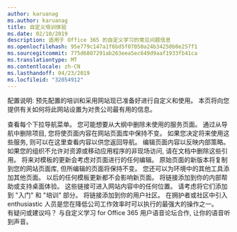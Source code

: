 ```yaml
---
author: karuanag
ms.author: karuanag
title: 自定义培训体验
ms.date: 02/10/2019
description: 适用于 Office 365 的自定义学习的常见问题信息
ms.openlocfilehash: 95e779c147a1f6bd5f07050a24b34250b0e257f1
ms.sourcegitcommit: 775d6807291ab263eea5ec649d9aaf1933fb41ca
ms.translationtype: MT
ms.contentlocale: zh-CN
ms.lasthandoff: 04/23/2019
ms.locfileid: "32054912"
---
```

配置说明: 预先配置的培训和采用网站现已准备好进行自定义和使用。 本页将向您提供有关如何将此网站设置为对贵公司最有用的信息。

查看每个下拉导航菜单。 您可能想要从大纲中删除未使用的服务页面。 通过从导航中删除项目, 您将使页面内容在网站页面库中保持不变。 如果您决定将来使用这些服务, 则可以在这里查看内容以供您返回导航。 编辑页面内容以反映内部策略。 如果您的组织不允许对资源或移动应用程序的非现场访问, 请在文档中删除这些引用。 将来对模板的更新会考虑对页面进行的任何编辑。 原始页面的新版本将复制到您的网站页面库, 但所编辑的页面将保持不变。 您还可以为环境中的其他工具添加其他页面。 以后的任何模板更新都不会影响新页面。 将链接添加到你的内部帮助或支持桌面体验。 这些链接可进入网站内容中的任何位置。 请考虑将它们添加到 "入门" 和 "培训" 部分。 将链接添加到你的用户社区。 在拥护者或社区中引入 enthusiastic 人员是您在降低公司工作效率时可以执行的最强大的操作之一。  
有疑问或建议吗？ 与自定义学习 for Office 365 用户语音论坛合作, 让你的语音听到声音。 